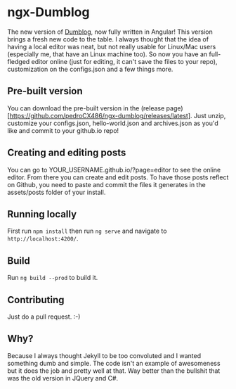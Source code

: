 # ngx-Dumblog

The new version of [Dumblog](https://github.com/pedroCX486/dumblog), now fully written in Angular! This version brings a fresh new code to the table. I always thought that the idea of having a local editor was neat, but not really usable for Linux/Mac users (especially me, that have an Linux machine too). So now you have an full-fledged editor online (just for editing, it can't save the files to your repo), customization on the configs.json and a few things more.

## Pre-built version

You can download the pre-built version in the (release page)[https://github.com/pedroCX486/ngx-dumblog/releases/latest]. Just unzip, customize your configs.json, hello-world.json and archives.json as you'd like and commit to your github.io repo!

## Creating and editing posts

You can go to YOUR_USERNAME.github.io/?page=editor to see the online editor. From there you can create and edit posts. To have those posts reflect on Github, you need to paste and commit the files it generates in the assets/posts folder of your install.

## Running locally

First run `npm install` then run `ng serve` and navigate to `http://localhost:4200/`.

## Build

Run `ng build --prod` to build it.

## Contributing

Just do a pull request.  :-)

## Why?

Because I always thought Jekyll to be too convoluted and I wanted something dumb and simple. The code isn't an example of awesomeness but it does the job and pretty well at that. Way better than the bullshit that was the old version in JQuery and C#.
